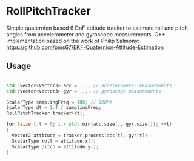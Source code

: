 # RollPitchTracker
Simple quaternion based 6 DoF attitude tracker to estimate roll and pitch angles from accelerometer and gyroscope measurements.
C++ implementation based on the work of Philip Salmony: https://github.com/pms67/EKF-Quaternion-Attitude-Estimation

## Usage
```cpp

std::vector<Vector3> acc = ...; // accelerometer measurements
std::vector<Vector3> gyr = ...; // gyroscope measurements

ScalarType samplingFreq = 100; // 100Hz
ScalarType dt = 1.f / samplingFreq;
RollPitchTracker tracker(dt);

for (size_t t = 0; t < std::min(acc.size(), gyr.size()); ++t)
{
  Vector2 attitude = tracker.process(acc[t], gyr[t]);
  ScalarType roll = attitude.x();
  ScalarType pitch = attitude.y();
}
```
